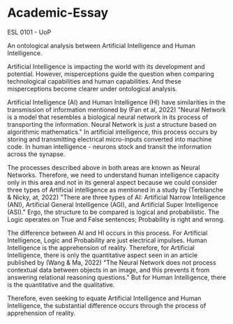 # Academic-Essay
ESL 0101 - UoP

An ontological analysis between Artificial Intelligence and Human Intelligence.

Artificial Intelligence is impacting the world with its development and potential. However, misperceptions guide the question when comparing technological capabilities and human capabilities. And these misperceptions become clearer under ontological analysis.

Artificial Intelligence (AI) and Human Intelligence (HI) have similarities in the transmission of information mentioned by (Fan et al, 2022) "Neural Network is a model that resembles a biological neural network in its process of transporting the information. Neural Network is just a structure based on algorithmic mathematics." In artificial intelligence, this process occurs by storing and transmitting electrical micro-inputs converted into machine code. In human intelligence - neurons stock and transit the information across the synapse.

The processes described above in both areas are known as Neural Networks. Therefore, we need to understand human intelligence capacity only in this area and not in its general aspect because we could consider three types of Artificial intelligence as mentioned in a study by (Terblanche & Nicky, at, 2022) "There are three types of AI: Artificial Narrow Intelligence (ANI), Artificial General Intelligence (AGI), and Artificial Super Intelligence (ASI)." Ergo, the structure to be compared is logical and probabilistic. The Logic operates on True and False sentences; Probability is right and wrong.

The difference between AI and HI occurs in this process. For Artificial Intelligence, Logic and Probability are just electrical impulses. Human Intelligence is the apprehension of reality. Therefore, for Artificial Intelligence, there is only the quantitative aspect seen in an article published by (Wang & Ma, 2022) "The Neural Network does not process contextual data between objects in an image, and this prevents it from answering relational reasoning questions." But for Human Intelligence, there is the quantitative and the qualitative.

Therefore, even seeking to equate Artificial Intelligence and Human Intelligence, the substantial difference occurs through the process of apprehension of reality.
